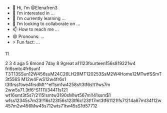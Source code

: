 - 👋 Hi, I’m @Elenafren3
- 👀 I’m interested in ...
- 🌱 I’m currently learning ...
- 💞️ I’m looking to collaborate on ...
- 📫 How to reach me ...
- 😄 Pronouns: ...
- ⚡ Fun fact: ...

<!---
Elenafren3/Elenafren3 is a ✨ special ✨ repository because its `README.md` (this file) appears on your GitHub profile.
You can click the Preview link to take a look at your changes.
--->11
2
3
4
aga
5
6mond
7day
8
9great
a11123fourteen156s819221w4
fri6smtс4fr6sun1
T3T13SSun12W456suM24C26LH29MT120253SsM2W4Home12MTwtfSSmT3t556S
M12w4FwS12w4fr6s1
t3tfrss1twe4frsdMt^^еf1sm1w4258s!t3tf6s!t1!ws7m
2ww5s71.3tf6^S1111/34411s121
wt16smt3t5s7/2115!smtw3190sM!wt567m!!41ssm$1
wfss12345s7m23!!16s123t56s123tf6с!23t!17mt3tf61121!fs7!214а67mt34f12w457m2w456Mw45s712wts71tw45sS1tt57712
